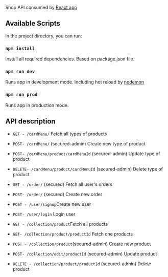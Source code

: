 Shop API consumed by [React app](https://github.com/agatanowicka/shop)

## Available Scripts

In the project directory, you can run:

### `npm install`

Install all required dependencies. Based on package.json file.

### `npm run dev`

Runs app in development mode. Including hot reload by [nodemon](https://www.npmjs.com/package/nodemon)

### `npm run prod`

Runs app in production mode.

## API description

* ```GET - /cardMenu/``` Fetch all types of products
* ```POST- /cardMenu/``` (secured-admin) Create new type of product
* ```POST- /cardMenu/product/cardMenuId``` (secured-admin) Update type of product
* ```DELETE- /cardMenu/product/cardMenuId``` (secured-admin) Delete type of product

* ```GET - /order/``` (secured) Fetch all user's orders 
* ```POST- /order/``` (secured) Create new order

* ```POST - /user/signup```Create new user
* ```POST- /user/login```  Login user

* ```GET - /collection/product```Fetch all products
* ```GET- /collection/product/productId```  Fetch one products
* ```POST - /collection/product```(secured-admin) Create new product
* ```POST- /collection/edit/productId```  (secured-admin) Update product
* ```DELETE - /collection/product/productId``` (secured-admin) Delete product